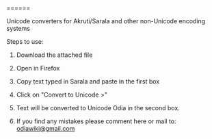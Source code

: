 ======

Unicode converters for Akruti/Sarala and other non-Unicode encoding systems

Steps to use:

1. Download the attached file

2. Open in Firefox

3. Copy text typed in Sarala and paste in the first box

4. Click on "Convert to Unicode >"

5. Text will be converted to Unicode Odia in the second box.

6. If you find any mistakes please comment here or mail to: odiawiki@gmail.com
